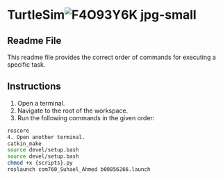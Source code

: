 # TurtleSim![F4O93Y6K jpg-small](https://github.com/andridge/TurtleSim/assets/46260701/57fa60ca-3a0b-45ca-9a81-25488a69f017)
## Readme File

This readme file provides the correct order of commands for executing a specific task.

## Instructions

1. Open a terminal.
2. Navigate to the root of the workspace.
3. Run the following commands in the given order:

```bash
roscore
4. Open another terminal.
catkin_make
source devel/setup.bash
source devel/setup.bash
chmod +x {scripts}.py
roslaunch com760_Suhael_Ahmed b00856266.launch
